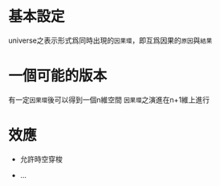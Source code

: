 # 基本設定

universe之表示形式爲同時出現的`因果環`，即互爲因果的`原因`與`結果`

# 一個可能的版本

有一定`因果環`後可以得到一個n維空間 `因果環`之演進在n+1維上進行

# 效應

+ 允許時空穿梭

+ ...
